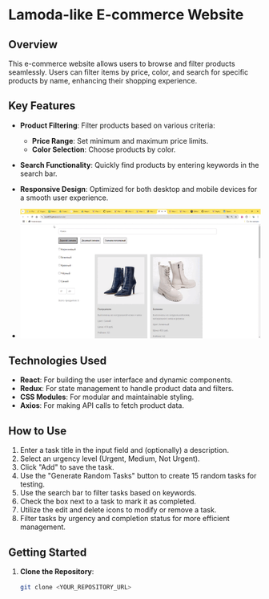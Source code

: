 # Lamoda-like E-commerce Website

## Overview
This e-commerce website allows users to browse and filter products seamlessly. Users can filter items by price, color, and search for specific products by name, enhancing their shopping experience.

## Key Features
- **Product Filtering**: Filter products based on various criteria:
  - **Price Range**: Set minimum and maximum price limits.
  - **Color Selection**: Choose products by color.
- **Search Functionality**: Quickly find products by entering keywords in the search bar.
- **Responsive Design**: Optimized for both desktop and mobile devices for a smooth user experience.

- ![Alt text](https://github.com/Lera4576/lamoda/blob/main/lamoda.gif?raw=true)

## Technologies Used
- **React**: For building the user interface and dynamic components.
- **Redux**: For state management to handle product data and filters.
- **CSS Modules**: For modular and maintainable styling.
- **Axios**: For making API calls to fetch product data.

## How to Use
1. Enter a task title in the input field and (optionally) a description.
2. Select an urgency level (Urgent, Medium, Not Urgent).
3. Click "Add" to save the task.
4. Use the "Generate Random Tasks" button to create 15 random tasks for testing.
5. Use the search bar to filter tasks based on keywords.
6. Check the box next to a task to mark it as completed.
7. Utilize the edit and delete icons to modify or remove a task.
8. Filter tasks by urgency and completion status for more efficient management.

## Getting Started
1. **Clone the Repository**:
   ```bash
   git clone <YOUR_REPOSITORY_URL>
